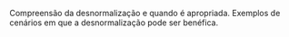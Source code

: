 Compreensão da desnormalização e quando é apropriada.
Exemplos de cenários em que a desnormalização pode ser benéfica.
